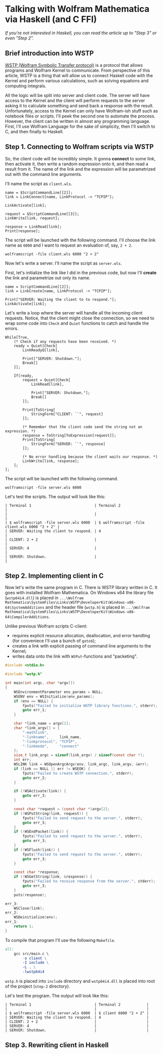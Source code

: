 # Talking with Wolfram Mathematica via Haskell (and C FFI)

_If you're not interested in Haskell, you can read the article up to "Step 3" or even "Step 2"._

## Brief introduction into WSTP

[WSTP (Wolfram Symbolic Transfer protocol)](https://www.wolfram.com/wstp/) is a protocol
that allows programs and Wolfram Kernel to communicate.
From perspective of this article, WSTP is a thing that will allow us to connect Haskell code
with the Kernel and perform various calculations, such as solving equations
and computing integrals.

All the logic will be split into server and client code.
The server will have access to the Kernel and the client will perform requests to the server
asking it to calculate something and send back a response with the result.
Unfortunately, access to the Kernel can only have Wolfram-ish stuff such as notebook files
or scripts. I'll peek the second one to automate the process. However, the client can be written
in almost any programming language. First, I'll use Wolfram Language for the sake of simplicity,
then I'll switch to C, and then finally to Haskell.

## Step 1. Connecting to Wolfram scripts via WSTP

So, the client code will be incredibly simple.
It gonna **connect** to some link, then activate it, then write a random expression onto it,
and then read a result from it.
The name of the link and the expression will be parametrized out with the command line arguments.

I'll name the script as `client.wls`.

```
name = $ScriptCommandLine[[2]];
link = LinkConnect[name, LinkProtocol -> "TCPIP"];

LinkActivate[link];

request = $ScriptCommandLine[[3]];
LinkWrite[link, request];

response = LinkRead[link];
Print[response];
```

The script will be launched with the following command.
I'll choose the link name as `6000` and I want to request an evaluation of, say, `2 + 2`.

```
wolframscript -file client.wls 6000 "2 + 2"
```

Now let's write a server. I'll name the script as `server.wls`.

First, let's initialize the link like I did in the previous code, but now I'll **create**
the link and parametrize out only its name.

```
name = ScriptCommandLine[[2]];
link = LinkCreate[name, LinkProtocol -> "TCPIP"];

Print["SERVER: Waiting the client to to respond."];
LinkActivate[link];
```

Let's write a loop where the server will handle all the incoming client requests.
Notice, that the client might close the connection, so we need to wrap some code into `Check`
and `Quiet` functions to catch and handle the errors.

```
While[True,
    (* Check if any requests have been received. *)
    ready = Quiet[Check[
        LinkReadyQ[link],

        Print["SERVER: Shutdown."];
        Break[]
    ]];

    If[ready,
        request = Quiet[Check[
            LinkRead[link],

            Print["SERVER: Shutdown."];
            Break[]
        ]];

        Print[ToString[
            StringForm["CLIENT: ``", request]
        ]];

        (* Remember that the client code send the string not an expression. *)
        response = ToString[ToExpression[request]];
        Print[ToString[
            StringForm["SERVER: ``", response]
        ]];

        (* No error handling because the client waits our response. *)
        LinkWrite[link, response];
    ];
];
```

The script will be launched with the following command.

```
wolframscript -file server.wls 6000
```

Let's test the scripts. The output will look like this:

```
| Terminal 1                             | Terminal 2                                    |
|                                        |                                               |
| $ wolframscript -file server.wls 6000  | $ wolframscript -file client.wls 6000 "2 + 2" |
| SERVER: Waiting the client to respond. | 4                                             |
| CLIENT: 2 + 2                          |                                               |
| SERVER: 4                              |                                               |
| SERVER: Shutdown.                      |                                               |
```

## Step 2. Implementing client in C

Now let's write the same program in C. There is WSTP library written in C. It goes with installed
Wolfram Mathematica. On Windows x64 the library file (`wstp64i4.dll`) is placed
in `...\Wolfram Mathematica\SystemFiles\Links\WSTP\DeveloperKit\Windows-x86-64\SystemAdditions`
and the header file (`wstp.h`) is placed
in `...\Wolfram Mathematica\SystemFiles\Links\WSTP\DeveloperKit\Windows-x86-64\CompilerAdditions`.

Unlike previous Wolfram scripts C-client:
- requires explicit resource allocation, deallocation, and error handling
  (for conveniece I'll use a bunch of `goto`s);
- creates a link with explicit passing of command line arguments to the Kernel;
- writes data onto the link with `WSPut`-functions and "packeting".

```c
#include <stdio.h>

#include "wstp.h"

int main(int argc, char *argv[])
{
    WSEnvironmentParameter env_params = NULL;
    WSENV env = WSInitialize(env_params);
    if (env == NULL) {
        fputs("Failed to initialize WSTP library functions.", stderr);
        goto err_1;
    }

    char *link_name = argv[1];
    char *link_argv[] = {
        "-mathlink",
        "-linkname",     link_name,
        "-linkprotocol", "TCPIP",
        "-linkmode",     "connect"
    };
    size_t link_argc = sizeof(link_argv) / sizeof(const char *);
    int err;
    WSLINK link = WSOpenArgcArgv(env, link_argc, link_argv, &err);
    if (link == NULL || err != WSEOK) {
        fputs("Failed to create WSTP connection.", stderr);
        goto err_2;
    }

    if (!WSActivate(link)) {
        goto err_3;
    }

    const char *request = (const char *)argv[2];
    if (!WSPutString(link, request)) {
        fputs("Failed to send request to the server.", stderr);
        goto err_3;
    }
    if (!WSEndPacket(link)) {
        fputs("Failed to send request to the server.", stderr);
        goto err_3;
    }
    if (!WSFlush(link)) {
        fputs("Failed to send request to the server.", stderr);
        goto err_3;
    }

    const char *response;
    if (!WSGetString(link, &response)) {
        fputs("Failed to receive response from the server.", stderr);
        goto err_3;
    }
    puts(response);

err_3:
    WSClose(link);
err_2:
    WSDeinitialize(env);
err_1:
    return 1;
}
```

To compile that program I'll use the following `Makefile`.

```Makefile
all:
	gcc src/main.c \
		-o client \
		-I include \
		-L . \
		-lwstp64i4
```

`wstp.h` is placed into `include` directory and `wstp64i4.dll` is placed into root of the project
(`step-2` directory).

Let's test the program. The output will look like this:

```
| Terminal 1                             | Terminal 2            |
|                                        |                       |
| $ wolframscript -file server.wls 6000  | $ client 6000 "2 + 2" |
| SERVER: Waiting the client to respond. | 4                     |
| CLIENT: 2 + 2                          |                       |
| SERVER: 4                              |                       |
| SERVER: Shutdown.                      |                       |
```

## Step 3. Rewriting client in Haskell
